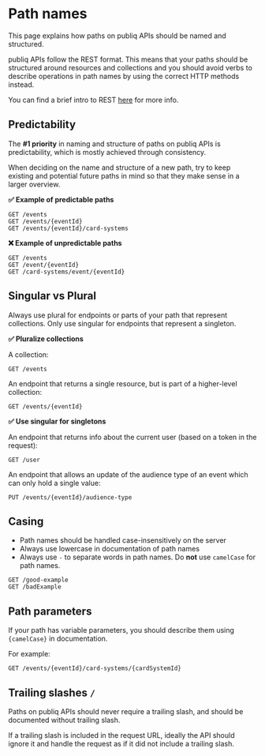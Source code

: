 # Path names

This page explains how paths on publiq APIs should be named and structured.

publiq APIs follow the REST format. This means that your paths should be structured around resources and collections and you should avoid verbs to describe operations in path names by using the correct HTTP methods instead.

You can find a brief intro to REST [here](https://www.infoq.com/articles/rest-introduction/) for more info.

## Predictability

The **#1 priority** in naming and structure of paths on publiq APIs is predictability, which is mostly achieved through consistency.

When deciding on the name and structure of a new path, try to keep existing and potential future paths in mind so that they make sense in a larger overview.

**✅ Example of predictable paths**

```
GET /events
GET /events/{eventId}
GET /events/{eventId}/card-systems
```

**❌ Example of unpredictable paths**

```
GET /events
GET /event/{eventId}
GET /card-systems/event/{eventId}
```

## Singular vs Plural

Always use plural for endpoints or parts of your path that represent collections. Only use singular for endpoints that represent a singleton.

**✅ Pluralize collections**

A collection:
```
GET /events
```

An endpoint that returns a single resource, but is part of a higher-level collection:
```
GET /events/{eventId} 
```

**✅ Use singular for singletons**

An endpoint that returns info about the current user (based on a token in the request):

```
GET /user
```

An endpoint that allows an update of the audience type of an event which can only hold a single value:
```
PUT /events/{eventId}/audience-type 
```

## Casing

- Path names should be handled case-insensitively on the server
- Always use lowercase in documentation of path names
- Always use `-` to separate words in path names. Do **not** use `camelCase` for path names.

```
GET /good-example
GET /badExample
```

## Path parameters

If your path has variable parameters, you should describe them using `{camelCase}` in documentation.

For example:

```
GET /events/{eventId}/card-systems/{cardSystemId}
```

## Trailing slashes `/`

Paths on publiq APIs should never require a trailing slash, and should be documented without trailing slash.

If a trailing slash is included in the request URL, ideally the API should ignore it and handle the request as if it did not include a trailing slash.
